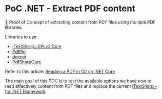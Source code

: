 # PoC .NET - Extract PDF content

🔬 Proof of Concept of extracting content from PDF files using multiple PDF libraries.

Libraries to use:

- [iTextSharp.LGPLv2.Core](https://github.com/VahidN/iTextSharp.LGPLv2.Core)
- [PdfPig](https://github.com/UglyToad/PdfPig/)
- [docnet](https://github.com/GowenGit/docnet)
- [PdfSharpCore](https://github.com/ststeiger/PdfSharpCore)

Refer to this article: [Reading a PDF in C# on .NET Core](https://dev.to/eliotjones/reading-a-pdf-in-c-on-net-core-43ef)

The main goal of this POC is to test the available options we have now to read effectively content from PDF files and replace the current [iTextSharp - for .NET Framework](https://www.nuget.org/packages/iTextSharp).
